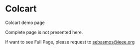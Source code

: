 # Colcart
Colcart demo page

Complete page is not presented here.

If want to see Full Page, please request to sebasmos@ieee.org
